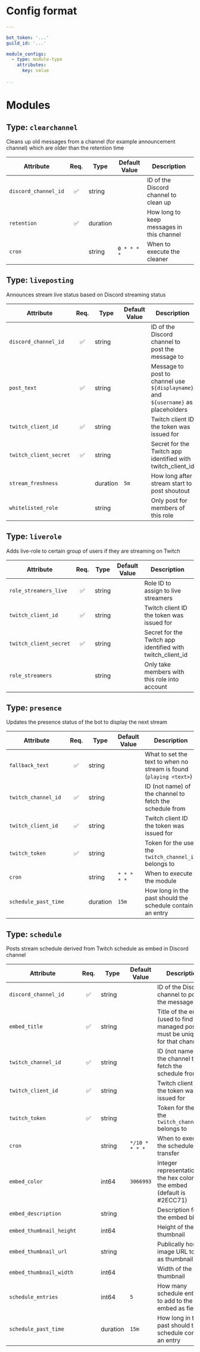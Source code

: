 # Config format

```yaml
---

bot_token: '...'
guild_id: '...'

module_configs:
  - type: module-type
    attributes:
      key: value

...
```

# Modules

## Type: `clearchannel`

Cleans up old messages from a channel (for example announcement channel) which are older than the retention time

| Attribute | Req. | Type | Default Value | Description |
| --------- | :--: | ---- | ------------- | ----------- |
| `discord_channel_id` | ✅ | string |  | ID of the Discord channel to clean up |
| `retention` | ✅ | duration |  | How long to keep messages in this channel |
| `cron` |  | string | `0 * * * *` | When to execute the cleaner |

## Type: `liveposting`

Announces stream live status based on Discord streaming status

| Attribute | Req. | Type | Default Value | Description |
| --------- | :--: | ---- | ------------- | ----------- |
| `discord_channel_id` | ✅ | string |  | ID of the Discord channel to post the message to |
| `post_text` | ✅ | string |  | Message to post to channel use `${displayname}` and `${username}` as placeholders |
| `twitch_client_id` | ✅ | string |  | Twitch client ID the token was issued for |
| `twitch_client_secret` | ✅ | string |  | Secret for the Twitch app identified with twitch_client_id |
| `stream_freshness` |  | duration | `5m` | How long after stream start to post shoutout |
| `whitelisted_role` |  | string |  | Only post for members of this role |

## Type: `liverole`

Adds live-role to certain group of users if they are streaming on Twitch

| Attribute | Req. | Type | Default Value | Description |
| --------- | :--: | ---- | ------------- | ----------- |
| `role_streamers_live` | ✅ | string |  | Role ID to assign to live streamers |
| `twitch_client_id` | ✅ | string |  | Twitch client ID the token was issued for |
| `twitch_client_secret` | ✅ | string |  | Secret for the Twitch app identified with twitch_client_id |
| `role_streamers` |  | string |  | Only take members with this role into account |

## Type: `presence`

Updates the presence status of the bot to display the next stream

| Attribute | Req. | Type | Default Value | Description |
| --------- | :--: | ---- | ------------- | ----------- |
| `fallback_text` | ✅ | string |  | What to set the text to when no stream is found (`playing <text>`) |
| `twitch_channel_id` | ✅ | string |  | ID (not name) of the channel to fetch the schedule from |
| `twitch_client_id` | ✅ | string |  | Twitch client ID the token was issued for |
| `twitch_token` | ✅ | string |  | Token for the user the `twitch_channel_id` belongs to |
| `cron` |  | string | `* * * * *` | When to execute the module |
| `schedule_past_time` |  | duration | `15m` | How long in the past should the schedule contain an entry |

## Type: `schedule`

Posts stream schedule derived from Twitch schedule as embed in Discord channel

| Attribute | Req. | Type | Default Value | Description |
| --------- | :--: | ---- | ------------- | ----------- |
| `discord_channel_id` | ✅ | string |  | ID of the Discord channel to post the message to |
| `embed_title` | ✅ | string |  | Title of the embed (used to find the managed post, must be unique for that channel) |
| `twitch_channel_id` | ✅ | string |  | ID (not name) of the channel to fetch the schedule from |
| `twitch_client_id` | ✅ | string |  | Twitch client ID the token was issued for |
| `twitch_token` | ✅ | string |  | Token for the user the `twitch_channel_id` belongs to |
| `cron` |  | string | `*/10 * * * *` | When to execute the schedule transfer |
| `embed_color` |  | int64 | `3066993` | Integer representation of the hex color for the embed (default is #2ECC71) |
| `embed_description` |  | string |  | Description for the embed block |
| `embed_thumbnail_height` |  | int64 |  | Height of the thumbnail |
| `embed_thumbnail_url` |  | string |  | Publically hosted image URL to use as thumbnail |
| `embed_thumbnail_width` |  | int64 |  | Width of the thumbnail |
| `schedule_entries` |  | int64 | `5` | How many schedule entries to add to the embed as fields |
| `schedule_past_time` |  | duration | `15m` | How long in the past should the schedule contain an entry |



<!-- vim: set ft=markdown : -->
